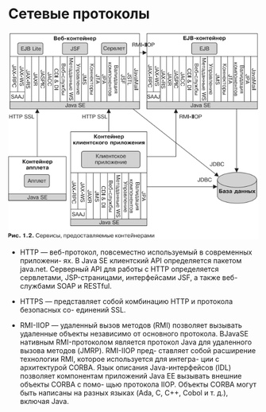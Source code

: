 # Сетевые протоколы

![network_protocols](../img/network_protocols.png)

* HTTP — веб-протокол, повсеместно используемый в современных приложени-
ях. В Java SE клиентский API определяется пакетом java.net. Серверный API
для работы с HTTP определяется сервлетами, JSP-страницами, интерфейсами
JSF, а также веб-службами SOAP и RESTful.

* HTTPS — представляет собой комбинацию HTTP и протокола безопасных со-
единений SSL.

* RMI-IIOP — удаленный вызов методов (RMI) позволяет вызывать удаленные
объекты независимо от основного протокола. ВJavaSE нативным RMI-протоколом
является протокол Java для удаленного вызова методов (JMRP). RMI-IIOP пред-
ставляет собой расширение технологии RMI, которое используется для интегра-
ции с архитектурой CORBA. Язык описания Java-интерфейсов (IDL) позволяет
компонентам приложений Java EE вызывать внешние объекты CORBA с помо-
щью протокола IIOP. Объекты CORBA могут быть написаны на разных языках
(Ada, C, C++, Cobol и т. д.), включая Java.



